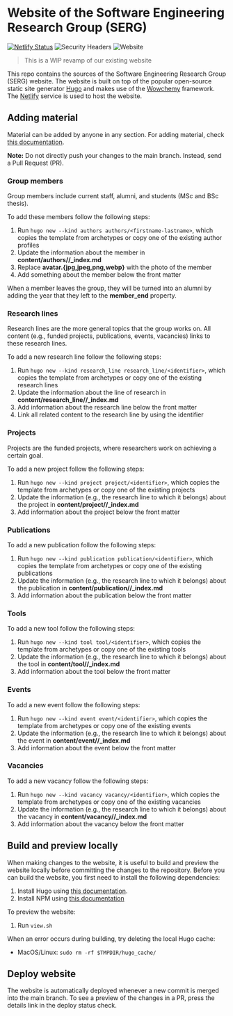 # Website of the Software Engineering Research Group (SERG)

[![Netlify Status](https://api.netlify.com/api/v1/badges/d2db141e-55bd-44d9-a61e-95a49e6558c7/deploy-status)](https://app.netlify.com/sites/serg/deploys)
![Security Headers](https://img.shields.io/security-headers?url=https%3A%2F%2Fserg.ewi.tudelft.nl)
![Website](https://img.shields.io/website?url=https%3A%2F%2Fserg.ewi.tudelft.nl)

> This is a WIP revamp of our existing website

This repo contains the sources of the Software Engineering Research Group (SERG) website.
The website is built on top of the popular open-source static site generator [Hugo](https://gohugo.io/) and makes use of the [Wowchemy](https://wowchemy.com/) framework.
The [Netlify](https://gohugo.io/) service is used to host the website.

## Adding material

Material can be added by anyone in any section.
For adding material, check [this documentation](https://wowchemy.com/docs/).

**Note:** Do not directly push your changes to the main branch. Instead, send a Pull Request (PR).

### Group members

Group members include current staff, alumni, and students (MSc and BSc thesis).

To add these members follow the following steps:

1. Run `hugo new --kind authors authors/<firstname-lastname>`, which copies the template from archetypes or copy one of the existing author profiles
2. Update the information about the member in **content/authors/<firstname-lastname>/_index.md**
3. Replace **avatar.{jpg,jpeg,png,webp}** with the photo of the member
4. Add something about the member below the front matter

When a member leaves the group, they will be turned into an alumni by adding the year that they left to the **member_end** property.

### Research lines

Research lines are the more general topics that the group works on.
All content (e.g., funded projects, publications, events, vacancies) links to these research lines.

To add a new research line follow the following steps:

1. Run `hugo new --kind research_line research_line/<identifier>`, which copies the template from archetypes or copy one of the existing research lines
2. Update the information about the line of research in **content/research_line/<identifier>/_index.md**
3. Add information about the research line below the front matter
4. Link all related content to the research line by using the identifier

### Projects

Projects are the funded projects, where researchers work on achieving a certain goal.

To add a new project follow the following steps:

1. Run `hugo new --kind project project/<identifier>`, which copies the template from archetypes or copy one of the existing projects
2. Update the information (e.g., the research line to which it belongs) about the project in **content/project/<identifier>/_index.md**
3. Add information about the project below the front matter

### Publications

To add a new publication follow the following steps:

1. Run `hugo new --kind publication publication/<identifier>`, which copies the template from archetypes or copy one of the existing publications
2. Update the information (e.g., the research line to which it belongs) about the publication in **content/publication/<identifier>/_index.md**
3. Add information about the publication below the front matter

### Tools

To add a new tool follow the following steps:

1. Run `hugo new --kind tool tool/<identifier>`, which copies the template from archetypes or copy one of the existing tools
2. Update the information (e.g., the research line to which it belongs) about the tool in **content/tool/<identifier>/_index.md**
3. Add information about the tool below the front matter

### Events

To add a new event follow the following steps:

1. Run `hugo new --kind event event/<identifier>`, which copies the template from archetypes or copy one of the existing events
2. Update the information (e.g., the research line to which it belongs) about the event in **content/event/<identifier>/_index.md**
3. Add information about the event below the front matter

### Vacancies

To add a new vacancy follow the following steps:

1. Run `hugo new --kind vacancy vacancy/<identifier>`, which copies the template from archetypes or copy one of the existing vacancies
2. Update the information (e.g., the research line to which it belongs) about the vacancy in **content/vacancy/<identifier>/_index.md**
3. Add information about the vacancy below the front matter

## Build and preview locally

When making changes to the website, it is useful to build and preview the website locally before committing the changes to the repository.
Before you can build the website, you first need to install the following dependencies:

1. Install Hugo using [this documentation](https://gohugo.io/getting-started/installing/).
2. Install NPM using [this documentation](https://docs.npmjs.com/downloading-and-installing-node-js-and-npm)

To preview the website:

1. Run `view.sh`

When an error occurs during building, try deleting the local Hugo cache:

- MacOS/Linux: `sudo rm -rf $TMPDIR/hugo_cache/`

## Deploy website

The website is automatically deployed whenever a new commit is merged into the main branch.
To see a preview of the changes in a PR, press the details link in the deploy status check.
